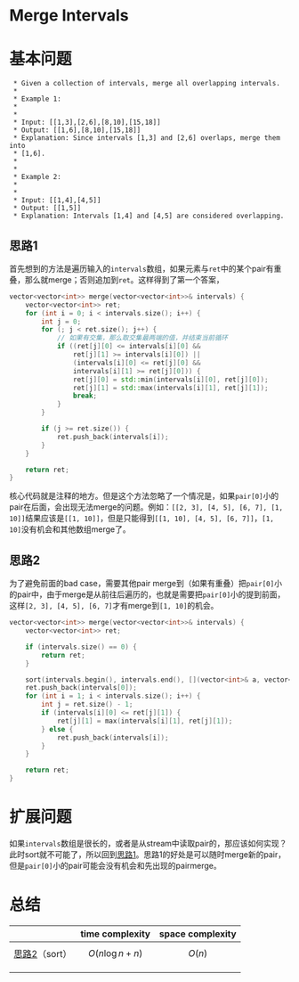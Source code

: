 # Merge Intervals
# 基本问题
```
 * Given a collection of intervals, merge all overlapping intervals.
 *
 * Example 1:
 *
 *
 * Input: [[1,3],[2,6],[8,10],[15,18]]
 * Output: [[1,6],[8,10],[15,18]]
 * Explanation: Since intervals [1,3] and [2,6] overlaps, merge them into
 * [1,6].
 *
 *
 * Example 2:
 *
 *
 * Input: [[1,4],[4,5]]
 * Output: [[1,5]]
 * Explanation: Intervals [1,4] and [4,5] are considered overlapping.
```

## 思路1
首先想到的方法是遍历输入的`intervals`数组，如果元素与`ret`中的某个pair有重叠，那么就merge；否则追加到`ret`。这样得到了第一个答案，

```cpp
vector<vector<int>> merge(vector<vector<int>>& intervals) {
    vector<vector<int>> ret;
    for (int i = 0; i < intervals.size(); i++) {
        int j = 0;
        for (; j < ret.size(); j++) {
            // 如果有交集，那么取交集最两端的值，并结束当前循环
            if ((ret[j][0] <= intervals[i][0] &&
                ret[j][1] >= intervals[i][0]) ||
                (intervals[i][0] <= ret[j][0] &&
                intervals[i][1] >= ret[j][0])) {
                ret[j][0] = std::min(intervals[i][0], ret[j][0]);
                ret[j][1] = std::max(intervals[i][1], ret[j][1]);
                break;
            }
        }

        if (j >= ret.size()) {
            ret.push_back(intervals[i]);
        }
    }

    return ret;
}
```

核心代码就是注释的地方。但是这个方法忽略了一个情况是，如果`pair[0]`小的pair在后面，会出现无法merge的问题。例如：`[[2, 3], [4, 5], [6, 7], [1, 10]]`结果应该是`[[1, 10]]`，但是只能得到`[[1, 10], [4, 5], [6, 7]]`，`[1, 10]`没有机会和其他数组merge了。

## 思路2
为了避免前面的bad case，需要其他pair merge到（如果有重叠）把`pair[0]`小的pair中，由于merge是从前往后遍历的，也就是需要把`pair[0]`小的提到前面，这样`[2, 3], [4, 5], [6, 7]`才有merge到`[1, 10]`的机会。

```cpp
vector<vector<int>> merge(vector<vector<int>>& intervals) {
    vector<vector<int>> ret;

    if (intervals.size() == 0) {
        return ret;
    }

    sort(intervals.begin(), intervals.end(), [](vector<int>& a, vector<int> &b) {return a[0] < b[0];});
    ret.push_back(intervals[0]);
    for (int i = 1; i < intervals.size(); i++) {
        int j = ret.size() - 1;
        if (intervals[i][0] <= ret[j][1]) {
            ret[j][1] = max(intervals[i][1], ret[j][1]);
        } else {
            ret.push_back(intervals[i]);
        }
    }

    return ret;
}
```

# 扩展问题
如果`intervals`数组是很长的，或者是从stream中读取pair的，那应该如何实现？此时sort就不可能了，所以回到[思路1](#思路1)。思路1的好处是可以随时merge新的pair，但是`pair[0]`小的pair可能会没有机会和先出现的pairmerge。

# 总结
|                   | time complexity | space complexity |
|-------------------|-----------------|------------------|
| [思路2](#思路2)（sort） |     $$O(n\log n + n)$$            |        $$O(n)$$          |
|                   |                 |                  |
|                   |                 |                  |

